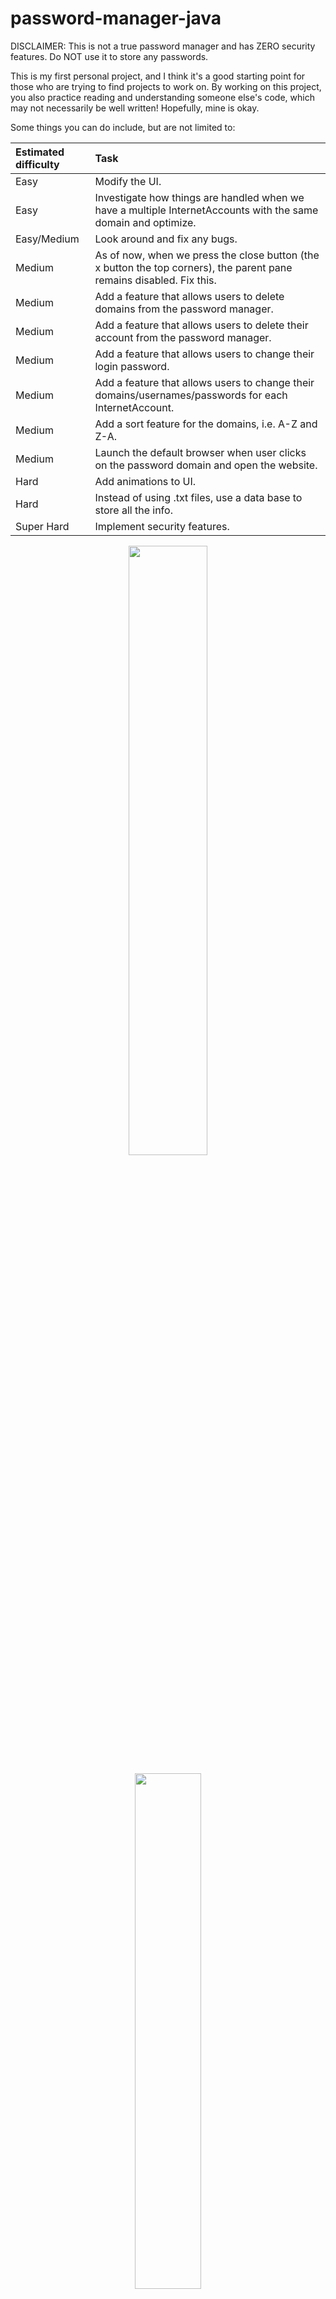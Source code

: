# password-manager-java

DISCLAIMER: This is not a true password manager and has ZERO security features. Do NOT use it to store any passwords.

This is my first personal project, and I think it's a good starting point for those who are trying to find projects to work on. By working on this project, you also practice reading and understanding someone else's code, which may not necessarily be well written! Hopefully, mine is okay.

Some things you can do include, but are not limited to:

| Estimated difficulty | Task |
| :------------------- | :--- |
|Easy                  |Modify the UI.|
|Easy                  |Investigate how things are handled when we have a multiple InternetAccounts with the same domain and optimize.|
|Easy/Medium           |Look around and fix any bugs.|
|Medium                |As of now, when we press the close button (the x button the top corners), the parent pane remains disabled. Fix this.|
|Medium                |Add a feature that allows users to delete domains from the password manager.|
|Medium                |Add a feature that allows users to delete their account from the password manager.|
|Medium                |Add a feature that allows users to change their login password.|
|Medium                |Add a feature that allows users to change their domains/usernames/passwords for each InternetAccount.|
|Medium                |Add a sort feature for the domains, i.e. A-Z and Z-A.|
|Medium                |Launch the default browser when user clicks on the password domain and open the website.
|Hard                  |Add animations to UI.|
|Hard                  |Instead of using .txt files, use a data base to store all the info.|
|Super Hard            |Implement security features.|

<p align="center">
<img src="https://github.com/jessechen09/password-manager-java/blob/master/screenshots/login.png?raw=true" width=50%>
</p>
<p align="center">
<img src="https://github.com/jessechen09/password-manager-java/blob/master/screenshots/registerFail.png?raw=true" width=46%>
</p>
<p align="center">
<img src="https://github.com/jessechen09/password-manager-java/blob/master/screenshots/main.png?raw=true" width=50%>
</p>
<p align="center">
<img src="https://github.com/jessechen09/password-manager-java/blob/master/screenshots/addPassMain.png?raw=true" width=50%>
</p>
<p align="center">
<img src="https://github.com/jessechen09/password-manager-java/blob/master/screenshots/addPassFail.png?raw=true" width=50%>
</p>
<p align="center">
<img src="https://github.com/jessechen09/password-manager-java/blob/master/screenshots/addPass.png?raw=true" width=50%>
</p>
